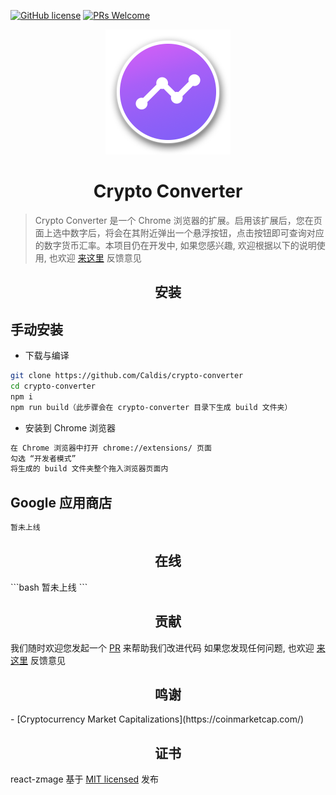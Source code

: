 [![GitHub license](https://img.shields.io/badge/license-MIT-blue.svg)](https://github.com/facebook/react/blob/master/LICENSE) [![PRs Welcome](https://img.shields.io/badge/PRs-welcome-brightgreen.svg)](CONTRIBUTING.md#pull-requests)


<div align="center">
  <a href="https://github.com/Caldis/crypto-converter">
    <img width="200" height="200"
      src="docs/logo.png">
  </a>
  <h1>Crypto Converter</h1>
</div>


> Crypto Converter 是一个 Chrome 浏览器的扩展。启用该扩展后，您在页面上选中数字后，将会在其附近弹出一个悬浮按钮，点击按钮即可查询对应的数字货币汇率。本项目仍在开发中, 如果您感兴趣, 欢迎根据以下的说明使用, 也欢迎 [来这里](https://github.com/Caldis/crypto-converter/issues) 反馈意见


<h2 align="center">安装</h2>

## 手动安装
- 下载与编译
```bash
git clone https://github.com/Caldis/crypto-converter
cd crypto-converter
npm i
npm run build（此步骤会在 crypto-converter 目录下生成 build 文件夹）
```
- 安装到 Chrome 浏览器
```bash
在 Chrome 浏览器中打开 chrome://extensions/ 页面
勾选 “开发者模式”
将生成的 build 文件夹整个拖入浏览器页面内
```

## Google 应用商店
```bash
暂未上线
```


<h2 align="center">在线</h2>
```bash
暂未上线
```


<h2 align="center">贡献</h2>

我们随时欢迎您发起一个 [PR](https://github.com/Caldis/crypto-converter/pulls) 来帮助我们改进代码
如果您发现任何问题, 也欢迎 [来这里](https://github.com/Caldis/crypto-converter/issues) 反馈意见


<h2 align="center">鸣谢</h2>
- [Cryptocurrency Market Capitalizations](https://coinmarketcap.com/)


<h2 align="center">证书</h2>

react-zmage 基于 [MIT licensed](./LICENSE) 发布